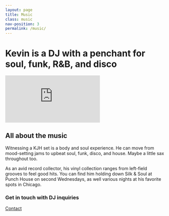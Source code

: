 ```yaml
---
layout: page
title: Music
class: music
nav-position: 3
permalink: /music/
---
```


<div class="hero">
  <div class="content-wrapper">
    <div class="hero__container">
      <h1 class="hero__heading">
        <span class="hero__description-prevent-break">Kevin is a DJ</span>
        <span class="hero__description-prevent-break">with a penchant for</span>
        <span class="hero__description-prevent-break">soul, funk, R&amp;B, and disco</span>
      </h1>
      <div class="hero__soundcloud-wrapper">
        <div class="hero__soundcloud-sizer">
          <iframe class="hero__soundcloud-embed" scrolling="no" frameborder="no" src="https://w.soundcloud.com/player/?url=https%3A//api.soundcloud.com/users/2858291&amp;color=ff5500&amp;auto_play=false&amp;show_artwork=true"></iframe>
        </div>
      </div>
    </div>
  </div>
</div>

<div class="page-body">
  <div class="content-wrapper">
    <h2 class="page-body__title">All about the music</h2>
    <p class="page-body__copy">
      Witnessing a KJH set is a body and soul experience. He can move from mood-setting jams to upbeat soul, funk, disco, and house. Maybe a little sax throughout too.
    </p>
    <p class="page-body__copy">
      As an avid record collector, his vinyl collection ranges from left-field grooves to feel good hits. You can find him holding down Silk &amp; Soul at Punch House on second Wednesdays, as well various nights at his favorite spots in Chicago.
    </p>
    <div class="page-body__contact">
      <h3 class="page-body__contact-heading">Get in touch with DJ inquiries</h3>
      <a class="page-body__contact-button" href="mailto:{{ site.email }}?subject=DJ%20Inquiry&amp;body=Hi%20Kevin,">Contact</a>
    </div>
  </div>
</div>
